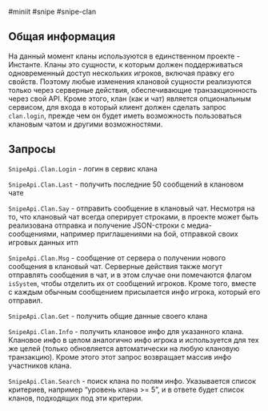 #miniit #snipe #snipe-clan

## Общая информация

На данный момент кланы используются в единственном проекте - Инстанте. Кланы это сущности, к которым должен поддерживаться одновременный доступ нескольких игроков, включая правку его свойств. Поэтому любые изменения клановой сущности реализуются только через серверные действия, обеспечивающие транзакционность через свой API. Кроме этого, клан (как и чат) является опциональным сервисом, для входа в который клиент должен сделать запрос `clan.login`, прежде чем он будет иметь возможность пользоваться клановым чатом и другими возможностями.

## Запросы

`SnipeApi.Clan.Login` - логин в сервис клана

`SnipeApi.Clan.Last` - получить последние 50 сообщений в клановом чате

`SnipeApi.Clan.Say` - отправить сообщение в клановый чат. Несмотря на то, что клановый чат всегда оперирует строками, в проекте может быть реализована отправка и получение JSON-строки с медиа-сообщениями, например приглашениями на бой, отправкой своих игровых данных итп

`SnipeApi.Clan.Msg` - сообщение от сервера о получении нового сообщения в клановый чат. Серверные действия также могут отправлять сообщения в чат, и в этом случае они помечаются флагом `isSystem`, чтобы отделить их от сообщений игроков. Кроме того, вместе с каждым обычным сообщением присылается инфо игрока, который его отправил.

`SnipeApi.Clan.Get` - получить общие данные своего клана

`SnipeApi.Clan.Info` - получить клановое инфо для указанного клана. Клановое инфо в целом аналогично инфо игрока и используется для тех же целей (только обновляется автоматически на любую клановую транзакцию). Кроме этого этот запрос возвращает массив инфо участников клана.

`SnipeApi.Clan.Search` - поиск клана по полям инфо. Указывается список критериев, например “уровень клана >= 5”, и в ответе будет список кланов, подходящих под эти критерии.